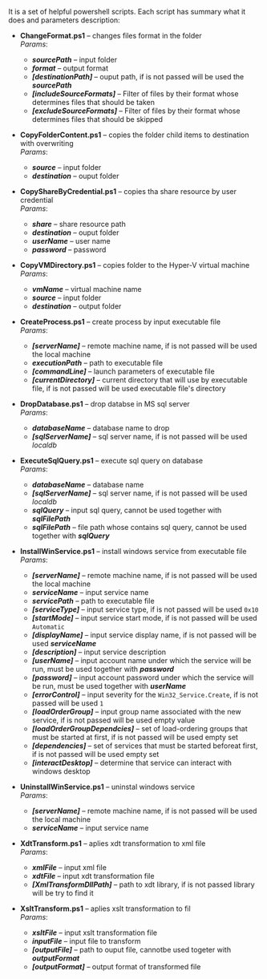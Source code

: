 It is a set of helpful powershell scripts. Each script has summary what it does and parameters description:

* **ChangeFormat.ps1** – changes files format in the folder 
<br/>*Params*:
    * ***sourcePath*** – input folder
    * ***format*** – output format
    * ***[destinationPath]*** – ouput path, if is not passed will be used the ***sourcePath***
    * ***[includeSourceFormats]*** – Filter of files by their format whose determines files that should be taken
    * ***[excludeSourceFormats]*** – Filter of files by their format whose determines files that should be skipped

* **CopyFolderContent.ps1** – copies the folder child items to destination with overwriting
<br/>*Params*:
    * ***source*** – input folder
    * ***destination*** – ouput folder

* **CopyShareByCredential.ps1** – copies tha share resource by user credential
<br/>*Params*:
    * ***share*** – share resource path
    * ***destination*** – ouput folder
    * ***userName*** – user name
    * ***password*** – password

* **CopyVMDirectory.ps1** – copies folder to the Hyper-V virtual machine
<br/>*Params*:
    * ***vmName*** – virtual machine name
    * ***source*** – input folder
    * ***destination*** – output folder

* **CreateProcess.ps1** – create process by input executable file
<br/>*Params*:
    * ***[serverName]*** – remote machine name, if is not passed will be used the local machine
    * ***executionPath*** – path to executable file
    * ***[commandLine]*** – launch parameters of executable file
    * ***[currentDirectory]*** – current directory that will use by executable file, if is not passed will be used executable file's directory

* **DropDatabase.ps1** – drop databse in MS sql server
<br/>*Params*:
    * ***databaseName*** – database name to drop
    * ***[sqlServerName]*** – sql server name, if is not passed will be used *localdb*

* **ExecuteSqlQuery.ps1** – execute sql query on database
<br/>*Params*:
    * ***databaseName*** – database name
    * ***[sqlServerName]*** – sql server name, if is not passed will be used *localdb*
    * ***sqlQuery*** – input sql query, cannot be used together with ***sqlFilePath***
    * ***sqlFilePath*** – file path whose contains sql query, cannot be used together with ***sqlQuery***

* **InstallWinService.ps1** – install windows service from executable file
<br/>*Params*:
    * ***[serverName]*** – remote machine name, if is not passed will be used the local machine
    * ***serviceName*** – input service name
    * ***servicePath*** – path to executable file
    * ***[serviceType]*** – input service type, if is not passed will be used `0x10`
    * ***[startMode]*** – input service start mode, if is not passed will be used `Automatic`
    * ***[displayName]*** – input service display name, if is not passed will be used ***serviceName***
    * ***[description]*** – input service description
    * ***[userName]*** – input account name under which the service will be run, must be used together with ***password***
    * ***[password]*** – input account password under which the service will be run, must be used together with ***userName*** 
    * ***[errorControl]*** – input severity for the `Win32_Service.Create`, if is not passed will be used `1` 
    * ***[loadOrderGroup]*** – input group name associated with the new service, if is not passed will be used empty value 
    * ***[loadOrderGroupDependcies]*** – set of load-ordering groups that must be started at first, if is not passed will be used empty set
    * ***[dependencies]*** – set of services that must be started beforeat first, if is not passed will be used empty set
    * ***[interactDesktop]*** – determine that service can interact with windows desktop

* **UninstallWinService.ps1** – uninstal windows service
<br/>*Params*:
    * ***[serverName]*** – remote machine name, if is not passed will be used the local machine
    * ***serviceName*** – input service name

* **XdtTransform.ps1** – aplies xdt transformation to xml file 
<br/>*Params*:
    * ***xmlFile*** – input xml file
    * ***xdtFile*** – input xdt transformation file
    * ***[XmlTransformDllPath]*** – path to xdt library, if is not passed library will be try to find it

* **XsltTransform.ps1** – aplies xslt transformation to fil
<br/>*Params*:
    * ***xsltFile*** – input xslt transformation file
    * ***inputFile*** – input file to transform
    * ***[outputFile]*** – path to ouput file, cannotbe used togeter with ***outputFormat***
    * ***[outputFormat]*** – output format of transformed file